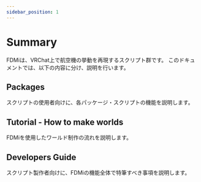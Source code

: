 ```yaml
---
sidebar_position: 1
---
```


# Summary

FDMiは、VRChat上で航空機の挙動を再現するスクリプト群です。
このドキュメントでは、以下の内容に分け、説明を行います。

## Packages

スクリプトの使用者向けに、各パッケージ・スクリプトの機能を説明します。

## Tutorial - How to make worlds

FDMiを使用したワールド制作の流れを説明します。

## Developers Guide

スクリプト製作者向けに、FDMiの機能全体で特筆すべき事項を説明します。